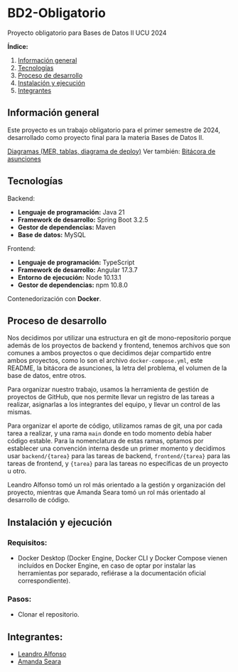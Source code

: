 # BD2-Obligatorio
Proyecto obligatorio para Bases de Datos II UCU 2024

**Índice:**
1. [Información general](#información-general)
2. [Tecnologías](#tecnologías)
3. [Proceso de desarrollo](#proceso-de-desarrollo)
4. [Instalación y ejecución](#instalación-y-ejecución)
5. [Integrantes](#integrantes)

## Información general
Este proyecto es un trabajo obligatorio para el primer semestre de 2024,
desarrollado como proyecto final para la materia Bases de Datos II.

[//]: # ( - TODO descripcion general)
[Diagramas (MER, tablas, diagrama de deploy)](https://drive.google.com/file/d/1WjgIBcqFxLbPESPz67LNtpOGHJfB475C/view?usp=sharing)
Ver también: [Bitácora de asunciones](bitacora%20de%20asunciones.md)

## Tecnologías

Backend:
 - **Lenguaje de programación:** Java 21
 - **Framework de desarrollo:** Spring Boot 3.2.5
 - **Gestor de dependencias:** Maven
 - **Base de datos:** MySQL

Frontend:
 - **Lenguaje de programación:** TypeScript
 - **Framework de desarrollo:** Angular 17.3.7
 - **Entorno de ejecución:** Node 10.13.1
 - **Gestor de dependencias:** npm 10.8.0

Contenedorización con **Docker**.

## Proceso de desarrollo
Nos decidimos por utilizar una estructura en git de mono-repositorio porque además de los proyectos de backend y
frontend, tenemos archivos que son comunes a ambos proyectos o que decidimos dejar compartido entre ambos proyectos,
como lo son el archivo `docker-compose.yml`, este README, la bitácora de asunciones, la letra del problema,
el volumen de la base de datos, entre otros.

Para organizar nuestro trabajo, usamos la herramienta de gestión de proyectos de GitHub, que nos permite llevar un
registro de las tareas a realizar, asignarlas a los integrantes del equipo, y llevar un control de las mismas.

Para organizar el aporte de código, utilizamos ramas de git, una por cada tarea a realizar, y una rama `main` donde
en todo momento debía haber código estable. Para la nomenclatura de estas ramas, optamos por establecer una convención
interna desde un primer momento y decidimos usar `backend/{tarea}` para las tareas de backend, `frontend/{tarea}` para
las tareas de frontend, y `{tarea}` para las tareas no específicas de un proyecto u otro.

Leandro Alfonso tomó un rol más orientado a la gestión y organización del proyecto, mientras que Amanda Seara tomó un
rol más orientado al desarrollo de código.

## Instalación y ejecución
### Requisitos:
 - Docker Desktop (Docker Engine, Docker CLI y Docker Compose vienen incluídos en Docker Engine, en caso de
   optar por instalar las herramientas por separado, refiérase a la documentación oficial correspondiente).

### Pasos:
 - Clonar el repositorio.

[//]: # ( - TODO pasos para instalación y ejecución)

## Integrantes:
 - [Leandro Alfonso](https://github.com/alfonsoLeandro)
 - [Amanda Seara](https://github.com/amandaseara)